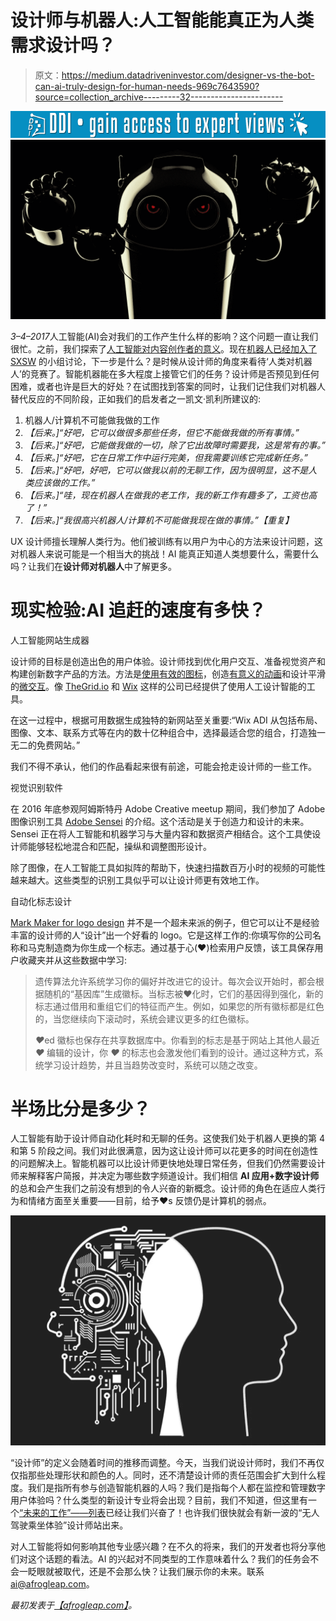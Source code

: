 # 设计师与机器人:人工智能能真正为人类需求设计吗？

> 原文：<https://medium.datadriveninvestor.com/designer-vs-the-bot-can-ai-truly-design-for-human-needs-969c7643590?source=collection_archive---------32----------------------->

[![](img/d4ad9d914d8f2a4aa60f806d8f4865fb.png)](http://www.track.datadriveninvestor.com/1B9E)![](img/68403978500c1131a03ecb08fb7882b1.png)

*3–4–2017*人工智能(AI)会对我们的工作产生什么样的影响？这个问题一直让我们很忙。之前，我们探索了[人工智能对内容创作者的意义](https://afrogleap.squarespace.com/afrogleap/fun/copywriter-vs-bot-adapt-give-way)。现在[机器人已经加入了 SXSW](https://afrogleap.squarespace.com/afrogleap/updates/robots-panel-discussion-sxsw) 的小组讨论，下一步是什么？是时候从设计师的角度来看待‘人类对机器人’的竞赛了。智能机器能在多大程度上接管它们的任务？设计师是否预见到任何困难，或者也许是巨大的好处？在试图找到答案的同时，让我们记住我们对机器人替代反应的不同阶段，正如我们的启发者之一凯文·凯利所建议的:

1.  机器人/计算机不可能做我做的工作
2.  *【后来。]“好吧，它可以做很多那些任务，但它不能做我做的所有事情。”*
3.  *【后来。]“好吧，它能做我做的一切，除了它出故障时需要我，这是常有的事。”*
4.  *【后来。]“好吧，它在日常工作中运行完美，但我需要训练它完成新任务。”*
5.  *【后来。]“好吧，好吧，它可以做我以前的无聊工作，因为很明显，这不是人类应该做的工作。”*
6.  *【后来。]“哇，现在机器人在做我的老工作，我的新工作有趣多了，工资也高了！”*
7.  *【后来。]“我很高兴机器人/计算机不可能做我现在做的事情。”【重复】*

UX 设计师擅长理解人类行为。他们被训练有以用户为中心的方法来设计问题，这对机器人来说可能是一个相当大的挑战！AI 能真正知道人类想要什么，需要什么吗？让我们在**设计师对机器人**中了解更多。

# 现实检验:AI 追赶的速度有多快？

人工智能网站生成器

设计师的目标是创造出色的用户体验。设计师找到优化用户交互、准备视觉资产和构建创新数字产品的方法。方法是[使用有效的图标](https://afrogleap.squarespace.com/afrogleap/design-series/design-series-icons-can-make-difference)，创造[有意义的动画](https://afrogleap.squarespace.com/afrogleap/design-series/top-5-meaningful-animations-apps)和设计平滑的[微交互](https://afrogleap.squarespace.com/afrogleap/design-series/design-series-future-micro-interactions)。像 [TheGrid.io](https://thegrid.io/) 和 [Wix](http://www.wix.com/) 这样的公司已经提供了使用人工设计智能的工具。

在这一过程中，根据可用数据生成独特的新网站至关重要:“Wix ADI 从包括布局、图像、文本、联系方式等在内的数十亿种组合中，选择最适合您的组合，打造独一无二的免费网站。”

我们不得不承认，他们的作品看起来很有前途，可能会抢走设计师的一些工作。

视觉识别软件

在 2016 年底参观阿姆斯特丹 Adobe Creative meetup 期间，我们参加了 Adobe 图像识别工具 [Adobe Sensei](http://www.adobe.com/nl/sensei.html#m3704b4499a04d64c7685b211ffde6ea4) 的介绍。这个活动是关于创造力和设计的未来。Sensei 正在将人工智能和机器学习与大量内容和数据资产相结合。这个工具使设计师能够轻松地混合和匹配，操纵和调整图形设计。

除了图像，在人工智能工具如拟阵的帮助下，快速扫描数百万小时的视频的可能性越来越大。这些类型的识别工具似乎可以让设计师更有效地工作。

自动化标志设计

[Mark Maker for logo design](http://emblemmatic.org/markmaker/#/) 并不是一个超未来派的例子，但它可以让不是经验丰富的设计师的人“设计”出一个好看的 logo。它是这样工作的:你填写你的公司名称和马克制造商为你生成一个标志。通过基于心(❤️)检索用户反馈，该工具保存用户收藏夹并从这些数据中学习:

> 遗传算法允许系统学习你的偏好并改进它的设计。每次会议开始时，都会根据随机的“基因库”生成徽标。当标志被❤️化时，它们的基因得到强化，新的标志通过借用和重组它们的特征而产生。例如，如果您的所有徽标都是红色的，当您继续向下滚动时，系统会建议更多的红色徽标。
> 
> *❤️*ed 徽标也保存在共享数据库中。你看到的标志是基于网站上其他人最近 *❤️* 编辑的设计，你 *❤️* 的标志也会激发他们看到的设计。通过这种方式，系统学习设计趋势，并且当趋势改变时，系统可以随之改变。

# 半场比分是多少？

人工智能有助于设计师自动化耗时和无聊的任务。这使我们处于机器人更换的第 4 和第 5 阶段之间。我们对此很满意，因为这让设计师可以花更多的时间在创造性的问题解决上。智能机器可以比设计师更快地处理日常任务，但我们仍然需要设计师来解释客户简报，并决定为哪些数字频道设计。我们相信 **AI 应用+数字设计师**的总和会产生我们之前没有想到的令人兴奋的新概念。设计师的角色在适应人类行为和情绪方面至关重要——目前，给予❤️s 反馈仍是计算机的弱点。

![](img/ce75f6cb3d48137ca53c424c93a1c285.png)

“设计师”的定义会随着时间的推移而调整。今天，当我们说设计师时，我们不再仅仅指那些处理形状和颜色的人。同时，还不清楚设计师的责任范围会扩大到什么程度。我们是指所有参与创造智能机器的人吗？我们是指每个人都在监控和管理数字用户体验吗？什么类型的新设计专业将会出现？目前，我们不知道，但这里有一个[“未来的工作”——列表](http://www.futuristspeaker.com/business-trends/162-future-jobs-preparing-for-jobs-that-dont-yet-exist/)已经让我们兴奋了！也许我们很快就会有新一波的“无人驾驶乘坐体验”设计师站出来。

对人工智能将如何影响其他专业感兴趣？在不久的将来，我们的开发者也将分享他们对这个话题的看法。AI 的兴起对不同类型的工作意味着什么？我们的任务会不会一眨眼就被取代，还是不会那么快？让我们展示你的未来。联系[ai@afrogleap.com](mailto:ai@afrogleap.com)。

*最初发表于*[*【afrogleap.com】*](https://afrogleap.com/blog/strategy/designer-vs-bot-can-ai-design-for-human-needs)*。*